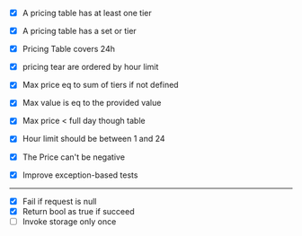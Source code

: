 - [x] A pricing table  has at least one tier
- [x] A pricing table has  a set or tier
- [x] Pricing Table covers 24h
- [x] pricing tear are ordered by hour limit
- [x] Max price eq to sum of tiers if not defined 
- [x] Max value is eq to the provided value
- [x] Max price < full day though table

- [x] Hour limit should be between 1 and 24
- [x] The Price can't be negative
- [x] Improve exception-based tests

---

- [x] Fail if request is null
- [x] Return bool as true if succeed
- [ ] Invoke storage only once